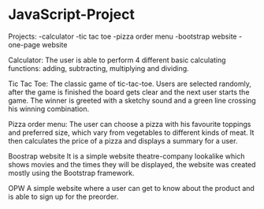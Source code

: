 # JavaScript-Project

Projects:
-calculator
-tic tac toe
-pizza order menu
-bootstrap website
-one-page website

Calculator:
The user is able to perform 4 different basic calculating functions: adding, subtracting, multiplying and dividing.


Tic Tac Toe:
The classic game of tic-tac-toe. Users are selected randomly, after the game is finished the board gets clear and the next user starts the game. 
The winner is greeted with a sketchy sound and a green line crossing his winning combination.

Pizza order menu:
The user can choose a pizza with his favourite toppings and preferred size, which vary from vegetables to different kinds of meat.
It then calculates the price of a pizza and displays a summary for a user.

Boostrap website
It is a simple website theatre-company lookalike which shows movies and the times they will be displayed, the website was created mostly using the Bootstrap framework.

OPW
A simple website where a user can get to know about the product and is able to sign up for the preorder.

